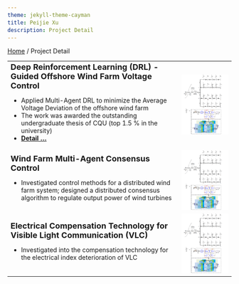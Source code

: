 ```yaml
---
theme: jekyll-theme-cayman
title: Peijie Xu
description: Project Detail
---
```

[Home](https://peijiexu.github.io/) / Project Detail  

<table border="0" width="750">
<tr>
  <td>
  <font size="4"> <b>Deep Reinforcement Learning (DRL) - Guided Offshore Wind Farm Voltage Control</b> </font>
<ul>
  <li>Applied Multi-Agent DRL to minimize the Average Voltage Deviation of the offshore wind farm</li>
  <li>The work was awarded the outstanding undergraduate thesis of CQU (top 1.5 % in the university)</li>
  <li><strong><a href="/Projects_Details/1_underguaduate_thesis.html">Detail …</a></strong></li>
</ul>
 
  </td>
  <td>
  <img src="pic/1_3.png" width="400" >
  
  </td>
</tr>
<tr>
  <td>
<font size="4"> <b>Wind Farm Multi-Agent Consensus Control</b> </font>

<ul>
  <li>Investigated control methods for a distributed wind farm system; designed a distributed consensus algorithm to regulate output power of wind turbines</li>
</ul>
  </td>
  <td><img src="pic/1_3.png" width="400" >
  </td>
  
</tr>
<tr>
  <td>
<font size="4"> <b>Electrical Compensation Technology for Visible Light Communication (VLC)</b></font>

<ul>
  <li>Investigated into the compensation technology for the electrical index deterioration of VLC</li>
</ul>
  </td>
  <td><img src="pic/1_3.png" width="400" >
  </td>
  
</tr>
</table>



